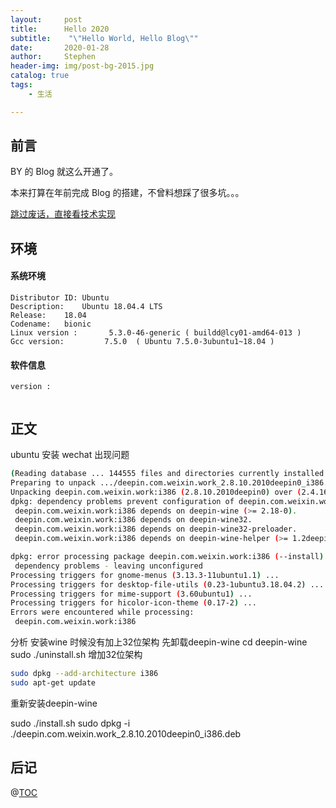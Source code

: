 ```yaml
---
layout:     post
title:      Hello 2020
subtitle:    "\"Hello World, Hello Blog\""
date:       2020-01-28
author:     Stephen
header-img: img/post-bg-2015.jpg
catalog: true
tags:
    - 生活

---
```

## 前言

BY 的 Blog 就这么开通了。

本来打算在年前完成 Blog 的搭建，不曾料想踩了很多坑。。。

[跳过废话，直接看技术实现 ](#build) 

## 环境
#### 系统环境
```text
Distributor ID:	Ubuntu
Description:	Ubuntu 18.04.4 LTS
Release:	18.04
Codename:	bionic
Linux version :       5.3.0-46-generic ( buildd@lcy01-amd64-013 ) 
Gcc version:         7.5.0  ( Ubuntu 7.5.0-3ubuntu1~18.04 )
```
#### 软件信息
```text
version : 	
     
```

## 正文
ubuntu 安装 wechat
出现问题 
```sh
(Reading database ... 144555 files and directories currently installed.)
Preparing to unpack .../deepin.com.weixin.work_2.8.10.2010deepin0_i386.deb ...
Unpacking deepin.com.weixin.work:i386 (2.8.10.2010deepin0) over (2.4.16.1347deepin0) ...
dpkg: dependency problems prevent configuration of deepin.com.weixin.work:i386:
 deepin.com.weixin.work:i386 depends on deepin-wine (>= 2.18-0).
 deepin.com.weixin.work:i386 depends on deepin-wine32.
 deepin.com.weixin.work:i386 depends on deepin-wine32-preloader.
 deepin.com.weixin.work:i386 depends on deepin-wine-helper (>= 1.2deepin2).

dpkg: error processing package deepin.com.weixin.work:i386 (--install):
 dependency problems - leaving unconfigured
Processing triggers for gnome-menus (3.13.3-11ubuntu1.1) ...
Processing triggers for desktop-file-utils (0.23-1ubuntu3.18.04.2) ...
Processing triggers for mime-support (3.60ubuntu1) ...
Processing triggers for hicolor-icon-theme (0.17-2) ...
Errors were encountered while processing:
 deepin.com.weixin.work:i386

```

分析
安装wine 时候没有加上32位架构
先卸载deepin-wine
cd deepin-wine
sudo ./uninstall.sh
增加32位架构
``` sh
sudo dpkg --add-architecture i386
sudo apt-get update
```

重新安装deepin-wine

sudo ./install.sh
sudo dpkg -i ./deepin.com.weixin.work_2.8.10.2010deepin0_i386.deb
## 后记

@[TOC](这里写自定义目录标题)


